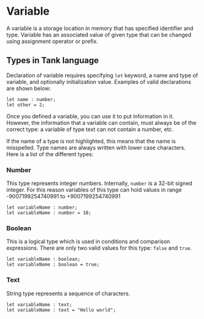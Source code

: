 # Variable

A variable is a storage location in memory that has specified identifier and type.
Variable has an associated value of given type that can be changed using assignment operator or prefix.

## Types in Tank language
Declaration of variable requires specifying `let` keyword, a name and type of variable, and optionally initialization value. Examples of valid declarations are shown below:

```
let name : number;
let other = 2;
```

Once you defined a variable, you can use it to put information in it. However, the information that a variable can contain, must always be of the correct type: a variable of type text can not contain a number, etc.

If the name of a type is not highlighted, this means that the name is misspelled. Type names are always written with lower case characters. Here is a list of the different types: 

### Number
This type represents integer numbers. Internally, `number` is a 32-bit signed integer. For this reason variables of this type can hold values in range -9007199254740991 to +9007199254740991


```
let variableName : number;
let variableName : number = 10;
```

### Boolean
This is a logical type which is used in conditions and comparison expressions. There are only two valid values for this type: `false` and `true`.


```
let variableName : boolean;
let variableName : boolean = true;
```

### Text
String type represents a sequence of characters.

```
let variableName : text;
let variableName : text = "Hello world";
```


